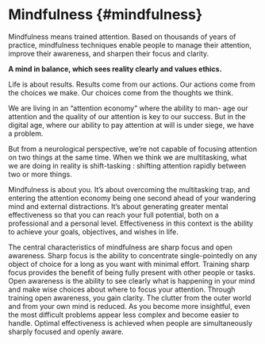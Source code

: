 # Mindfulness {#mindfulness}

Mindfulness means trained attention. Based on thousands of years of practice, mindfulness techniques enable people to manage their attention, improve their awareness, and sharpen their focus and clarity.

**A mind in balance, which sees reality clearly and values ethics.**

Life is about results. Results come from our actions. Our actions come from the choices we make. Our choices come from the thoughts we think.

We are living in an “attention economy” where the ability to man- age our attention and the quality of our attention is key to our success. But in the digital age, where our ability to pay attention at will is under siege, we have a problem.

But from a neurological perspective, we’re not capable of focusing attention on two things at the same time. When we think we are multitasking, what we are doing in reality is shift-tasking : shifting attention rapidly between two or more things.

Mindfulness is about you. It’s about overcoming the multitasking trap, and entering the attention economy being one second ahead of your wandering mind and external distractions. It’s about generating greater mental effectiveness so that you can reach your full potential, both on a professional and a personal level. Effectiveness in this context is the ability to achieve your goals, objectives, and wishes in life.

The central characteristics of mindfulness are sharp focus and open awareness. Sharp focus is the ability to concentrate single-pointedly on any object of choice for a long as you want with minimal effort. Training sharp focus provides the benefit of being fully present with other people or tasks. Open awareness is the ability to see clearly what is happening in your mind and make wise choices about where to focus your attention. Through training open awareness, you gain clarity. The clutter from the outer world and from your own mind is reduced. As you become more insightful, even the most difficult problems appear less complex and become easier to handle. Optimal effectiveness is achieved when people are simultaneously sharply focused and openly aware.